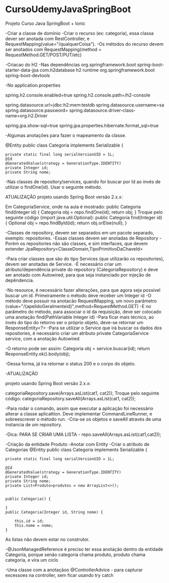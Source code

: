 # CursoUdemyJavaSpringBoot
Projeto Curso Java SpringBoot + Ionic


-Criar a classe de domínio
-Criar o recurso (ex: categoria), essa classa dever ser anotada com RestController, e RequestMapping(value="/qualquerCoisa").
-Os métodos do recurso devem ser anotados com RequestMapping(method = RequestMethod.GET/POST/PUT/etc)

-Criacao do H2
-Nas dependências
<dependency>
<groupId>org.springframework.boot</groupId>
<artifactId>spring-boot-starter-data-jpa</artifactId>
</dependency>
<dependency>
<groupId>com.h2database</groupId>
<artifactId>h2</artifactId>
<scope>runtime</scope>
</dependency>
<dependency>
<groupId>org.springframework.boot</groupId>
<artifactId>spring-boot-devtools</artifactId>
</dependency>

-No application.properties


spring.h2.console.enabled=true
spring.h2.console.path=/h2-console

spring.datasource.url=jdbc:h2:mem:testdb
spring.datasource.username=sa
spring.datasource.password=
spring.datasource.driver-class-name=org.h2.Driver

spring.jpa.show-sql=true
spring.jpa.properties.hibernate.format_sql=true

-Algumas anotações para fazer o mapeamento da classe.

@Entity
public class Categoria implements Serializable {

	private static final long serialVersionUID = 1L;
	@Id
	@GeneratedValue(strategy = GenerationType.IDENTITY)
	private Integer id;
	private String nome;
	
	
-Nas classes de repository/services, quando for buscar por Id ao invés de utilizar o findOne(id). Usar o seguinte método.

ATUALIZAÇÃO
projeto usando Spring Boot versão 2.x.x:

Em CategoriaService, onde na aula é mostrado:
public Categoria find(Integer id) {
Categoria obj = repo.findOne(id);
return obj;
}
Troque pelo seguinte código (import java.util.Optional):
public Categoria find(Integer id) {
Optional<Categoria> obj = repo.findById(id);
return obj.orElse(null);
}
	
-Classes de repository, devem ser separados em um pacote separado, exemplo: repositories.
-Essas classes devem ser anotadas de Repository
-Porém os repositories não são classes, e sim interfaces, que devem extender JpaRepository<ClasseDomain,TipoPrimitivoDaChaveId>
	
-Para criar classes que são do tipo Services (que utilizarão os repositories), devem ser anotadas de Service.
-É necessário criar um atributo/dependência private do repository (CategoriaRepository) e deve ser anotado com Autowired, para que seja instanciado por injeção de depêndencia.
	
-No resource, é necessário fazer alterações, para que agora seja possível buscar um id. Primeiramente o método deve receber um Integer id
-O método deve possuir na anotacão RequestMapping, um novo parâmetro (value="/{apelidoGeralmenteid}",method=RequestMethod.GET)
-E no parâmetro do método, para associar o id da requisição, deve ser colocado uma anotação find(PathVariable Integer id)
-Para ficar mais técnico, ao invés do tipo do retorno ser o próprio objeto, deve-se retornar um ResponseEntity<?>
-Para se utilizar o Service que irá buscar os dados dos repositories, é necessário criar um atributo private CategoriaService service, com a anotação Autowired

-O retorno pode ser assim:
	Categoria obj = service.buscar(id);
	return ResponseEntity.ok().body(obj);

-Dessa forma, já ira retornar o status 200 e o corpo do objeto.


-ATUALIZAÇÃO

projeto usando Spring Boot versão 2.x.x:


categoriaRepository.save(Arrays.asList(cat1, cat2));
Troque pelo seguinte código:
categoriaRepository.saveAll(Arrays.asList(cat1, cat2));

-Para rodar o comando, assim que executar a aplicação foi necessário alterar a classe aplicattion. Deve implementar CommandLineRunner, e sobreescrever o método run.
-Cria-se os objetos e saveAll através de uma instancia de um repository.

-Dica: PARA SE CRIAR UMA LISTA - repo.saveAll(Arrays.asList(cat1,cat2));


-Criação da entidade Produto
-Anotar com Entity
-Criar o atributo de Categorias 
	@Entity
public class Categoria implements Serializable {

	private static final long serialVersionUID = 1L;
	
	@Id
	@GeneratedValue(strategy = GenerationType.IDENTITY)
	private Integer id;
	private String nome;
	private List<Produto>produtos = new ArrayList<>();
	
	
	public Categoria() {
		
	}
	public Categoria(Integer id, String nome) {

		this.id = id;
		this.nome = nome;
	}

As listas não devem estar no construtor.


-@JsonManagedReference é preciso ter essa anotação dentro da entidade Categoria, porque senão categoria chama produto, produto chama categoria, e vira um ciclo

-Uma classe com a anotaçãoo @ControllerAdvice - para capturar excessoes na controller, sem ficar usando try catch
